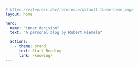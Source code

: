 ```yaml
---
# https://vitepress.dev/reference/default-theme-home-page
layout: home

hero:
  name: "inner decision"
  text: "A personal blog by Robert Niemela"

  actions:
    - theme: brand
      text: Start Reading
      link: /knowing/
---
```


